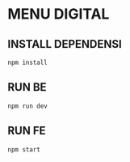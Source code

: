 # MENU DIGITAL 

## INSTALL DEPENDENSI
```
npm install
```

## RUN BE
```
npm run dev
```

## RUN FE
```
npm start